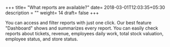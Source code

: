 +++
title= "What reports are available?"
date= 2018-03-01T12:03:35+05:30
description = ""
weight= 14
draft= false
+++

You can access and filter reports with just one click. Our best feature "Dashboard" shows and summarizes every report. You can easily check reports about tickets, revenue, employees daily work, total stock valuation, employee status, and store status.


